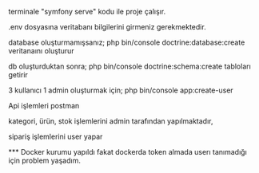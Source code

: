 

terminale "symfony serve" kodu ile proje çalışır.

.env dosyasına veritabanı bilgilerini girmeniz gerekmektedir.

database oluşturmamışsanız; php bin/console doctrine:database:create veritanaını oluşturur

db oluşturduktan sonra; php bin/console doctrine:schema:create tabloları getirir

3 kullanıcı 1 admin oluşturmak için; php bin/console app:create-user

Api işlemleri postman 

kategori, ürün, stok işlemlerini admin tarafından yapılmaktadır,

sipariş işlemlerini user yapar

*** Docker kurumu yapıldı fakat dockerda token almada userı tanımadığı için problem yaşadım.


